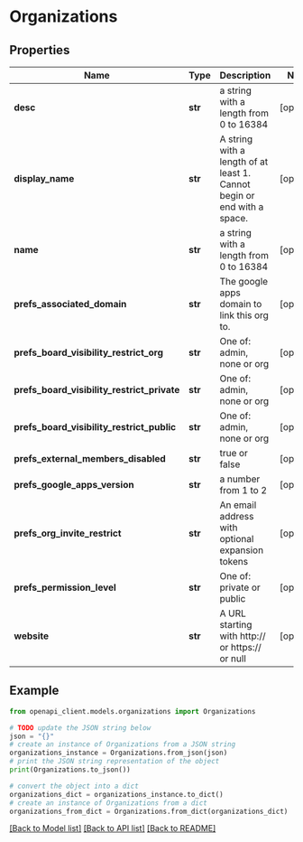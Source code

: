 # Organizations


## Properties

Name | Type | Description | Notes
------------ | ------------- | ------------- | -------------
**desc** | **str** | a string with a length from 0 to 16384 | [optional] 
**display_name** | **str** | A string with a length of at least 1.  Cannot begin or end with a space. | [optional] 
**name** | **str** | a string with a length from 0 to 16384 | [optional] 
**prefs_associated_domain** | **str** | The google apps domain to link this org to. | [optional] 
**prefs_board_visibility_restrict_org** | **str** | One of: admin, none or org | [optional] 
**prefs_board_visibility_restrict_private** | **str** | One of: admin, none or org | [optional] 
**prefs_board_visibility_restrict_public** | **str** | One of: admin, none or org | [optional] 
**prefs_external_members_disabled** | **str** |  true or false | [optional] 
**prefs_google_apps_version** | **str** | a number from 1 to 2 | [optional] 
**prefs_org_invite_restrict** | **str** | An email address with optional expansion tokens | [optional] 
**prefs_permission_level** | **str** | One of: private or public | [optional] 
**website** | **str** | A URL starting with http:// or https:// or null | [optional] 

## Example

```python
from openapi_client.models.organizations import Organizations

# TODO update the JSON string below
json = "{}"
# create an instance of Organizations from a JSON string
organizations_instance = Organizations.from_json(json)
# print the JSON string representation of the object
print(Organizations.to_json())

# convert the object into a dict
organizations_dict = organizations_instance.to_dict()
# create an instance of Organizations from a dict
organizations_from_dict = Organizations.from_dict(organizations_dict)
```
[[Back to Model list]](../README.md#documentation-for-models) [[Back to API list]](../README.md#documentation-for-api-endpoints) [[Back to README]](../README.md)


